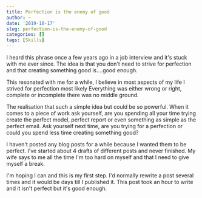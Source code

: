 ```yaml
---
title: Perfection is the enemy of good
author: ~
date: '2019-10-17'
slug: perfection-is-the-enemy-of-good
categories: []
tags: [Skills]
---
```


I heard this phrase once a few years ago in a job interview and it's stuck with me ever since. The idea is that you don't need to strive for perfection and that creating something good is....good enough.

This resonated with me for a while, I believe in most aspects of my life I strived for perfection most likely  Everything was either wrong or right, complete or incomplete there was no middle ground. 

The realisation that such a simple idea but could be so powerful. When it comes to a piece of work ask yourself, are you spending all your time trying create the perfect model, perfect report or even something as simple as the perfect email. Ask yourself next time, are you trying for a perfection or could you spend less time creating something good?
 
I haven't posted any blog posts for a while because I wanted them to be perfect. I've started about 4 drafts of different posts and never finished.
My wife says to me all the time I'm too hard on myself and that I need to give myself a break.


I'm hoping I can and this is my first step. I'd normally rewrite a post several times and it would be days till I published it. This post took an hour to write and it isn't perfect but it's good enough.
